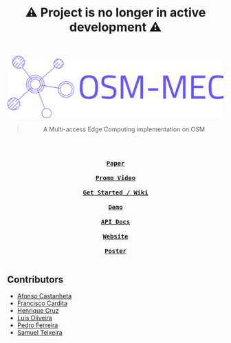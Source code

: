 <div align="center">
<h1>⚠️ Project is no longer in active development ⚠️</h1>
</div>
<br>

![osm-logo](osm-mec-logo.png)

<div align="center">
  
  >A Multi-access Edge Computing implementation on OSM
  
  
  <br>


  **<kbd> <br> [Paper](https://www.researchgate.net/publication/385682160_Automatic_Service_Migration_in_a_MEC-NFV_Environment_for_a_User_Mobility_Scenario) <br> </kbd>**
  **<kbd> <br> [Promo Video](https://www.youtube.com/watch?v=NGTCEbkJ_D4) <br> </kbd>**
  **<kbd> <br> [Get Started / Wiki](https://samuthecoder.github.io/osm-mec-wiki/) <br> </kbd>**
  **<kbd> <br> [Demo](https://www.youtube.com/watch?v=o9OZxs9vXEQ) <br> </kbd>**
  **<kbd> <br> [API Docs](https://app.swaggerhub.com/apis-docs/HenriqueCruz/oss-nb_api/1.0.0#/) <br> </kbd>**
  **<kbd> <br> [Website](https://pedrodsferreira.github.io/osm-mec/) <br> </kbd>**
  **<kbd> <br> [Poster](students-at-deti-poster.pdf) <br> </kbd>**

</div>



## Contributors

- [Afonso Castanheta](https://github.com/castanheta)
- [Francisco Cardita](https://github.com/FranciscoCardita)
- [Henrique Cruz](https://github.com/hmecruz)
- [Luís Oliveira](https://github.com/luisOliveira-22)
- [Pedro Ferreira](https://github.com/PedroDSFerreira)
- [Samuel Teixeira](https://github.com/SamuTheCoder)
